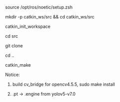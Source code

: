 source /opt/ros/noetic/setup.zsh

mkdir -p catkin_ws/src && cd catkin_ws/src

catkin_init_workspace

cd src

git clone

cd ..

catkin_make


Notice:
1. build cv_bridge for opencv4.5.5, sudo make install

2. .pt -> .engine from yolov5-v7.0
